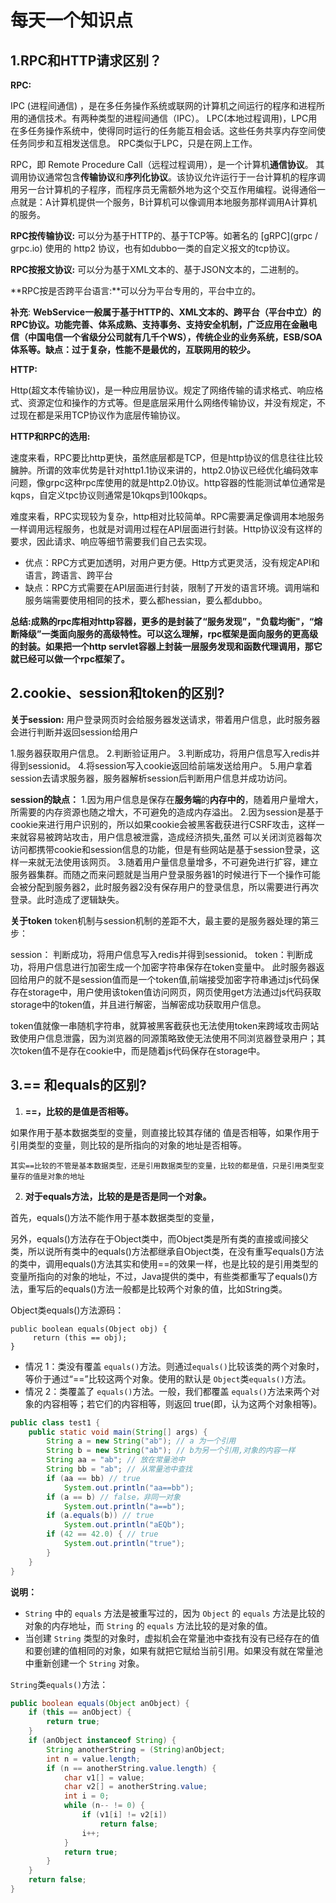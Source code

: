 # 每天一个知识点

## 1.RPC和HTTP请求区别？

**RPC:**

IPC (进程间通信) ，是在多任务操作系统或联网的计算机之间运行的程序和进程所用的通信技术。有两种类型的进程间通信（IPC）。
LPC(本地过程调用)，LPC用在多任务操作系统中，使得同时运行的任务能互相会话。这些任务共享内存空间使任务同步和互相发送信息。
RPC类似于LPC，只是在网上工作。

RPC，即 Remote Procedure Call（远程过程调用），是一个计算机**通信协议**。 其调用协议通常包含**传输协议**和**序列化协议**。该协议允许运行于一台计算机的程序调用另一台计算机的子程序，而程序员无需额外地为这个交互作用编程。说得通俗一点就是：A计算机提供一个服务，B计算机可以像调用本地服务那样调用A计算机的服务。

**RPC按传输协议:** 可以分为基于HTTP的、基于TCP等。如著名的 [gRPC](grpc / grpc.io) 使用的 http2 协议，也有如dubbo一类的自定义报文的tcp协议。

**RPC按报文协议:** 可以分为基于XML文本的、基于JSON文本的，二进制的。

**RPC按是否跨平台语言:**可以分为平台专用的，平台中立的。

**补充**: **WebService一般属于基于HTTP的、XML文本的、跨平台（平台中立）的RPC协议。功能完善、体系成熟、支持事务、支持安全机制，广泛应用在金融电信（中国电信一个省级分公司就有几千个WS），传统企业的业务系统，ESB/SOA体系等。缺点：过于复杂，性能不是最优的，互联网用的较少。**

**HTTP:**

Http(超文本传输协议)，是一种应用层协议。规定了网络传输的请求格式、响应格式、资源定位和操作的方式等。但是底层采用什么网络传输协议，并没有规定，不过现在都是采用TCP协议作为底层传输协议。

**HTTP和RPC的选用:**

速度来看，RPC要比http更快，虽然底层都是TCP，但是http协议的信息往往比较臃肿。所谓的效率优势是针对http1.1协议来讲的，http2.0协议已经优化编码效率问题，像grpc这种rpc库使用的就是http2.0协议。http容器的性能测试单位通常是kqps，自定义tpc协议则通常是10kqps到100kqps。

难度来看，RPC实现较为复杂，http相对比较简单。RPC需要满足像调用本地服务一样调用远程服务，也就是对调用过程在API层面进行封装。Http协议没有这样的要求，因此请求、响应等细节需要我们自己去实现。

- 优点：RPC方式更加透明，对用户更方便。Http方式更灵活，没有规定API和语言，跨语言、跨平台
- 缺点：RPC方式需要在API层面进行封装，限制了开发的语言环境。调用端和服务端需要使用相同的技术，要么都hessian，要么都dubbo。

**总结:成熟的rpc库相对http容器，更多的是封装了“服务发现”，"负载均衡"，“熔断降级”一类面向服务的高级特性。可以这么理解，rpc框架是面向服务的更高级的封装。如果把一个http servlet容器上封装一层服务发现和函数代理调用，那它就已经可以做一个rpc框架了。**



## 2.cookie、session和token的区别?

**关于session:**
用户登录网页时会给服务器发送请求，带着用户信息，此时服务器会进行判断并返回session给用户

1.服务器获取用户信息。
2.判断验证用户。
3.判断成功，将用户信息写入redis并得到sessionid。
4.将session写入cookie返回给前端发送给用户。
5.用户拿着session去请求服务器，服务器解析session后判断用户信息并成功访问。

**session的缺点：**
1.因为用户信息是保存在**服务端**的**内存中的**，随着用户量增大，所需要的内存资源也随之增大，不可避免的造成内存溢出。
2.因为session是基于cookie来进行用户识别的，所以如果cookie会被黑客截获进行CSRF攻击，这样一来就容易被跨站攻击，用户信息被泄露，造成经济损失,虽然   可以关闭浏览器每次访问都携带cookie和session信息的功能，但是有些网站是基于session登录，这样一来就无法使用该网页。
3.随着用户量信息量增多，不可避免进行扩容，建立服务器集群。而随之而来问题就是当用户登录服务器1的时候进行下一个操作可能会被分配到服务器2，此时服务器2没有保存用户的登录信息，所以需要进行再次登录。此时造成了逻辑缺失。

**关于token**
token机制与session机制的差距不大，最主要的是服务器处理的第三步：

session： 判断成功，将用户信息写入redis并得到sessionid。
token：判断成功，将用户信息进行加密生成一个加密字符串保存在token变量中。
此时服务器返回给用户的就不是session值而是一个token值,前端接受加密字符串通过js代码保存在storage中，用户使用该token值访问网页，网页使用get方法通过js代码获取storage中的token值，并且进行解密，当解密成功获取用户信息。

token值就像一串随机字符串，就算被黑客截获也无法使用token来跨域攻击网站致使用户信息泄露，因为浏览器的同源策略致使无法使用不同浏览器登录用户；其次token值不是存在cookie中，而是随着js代码保存在storage中。



## 3.== 和equals的区别?

1. **==，比较的是值是否相等。**

如果作用于基本数据类型的变量，则直接比较其存储的 值是否相等，如果作用于引用类型的变量，则比较的是所指向的对象的地址是否相等。

```
其实==比较的不管是基本数据类型，还是引用数据类型的变量，比较的都是值，只是引用类型变量存的值是对象的地址
```

2. **对于equals方法，比较的是是否是同一个对象。**

首先，equals()方法不能作用于基本数据类型的变量，

另外，equals()方法存在于Object类中，而Object类是所有类的直接或间接父类，所以说所有类中的equals()方法都继承自Object类，在没有重写equals()方法的类中，调用equals()方法其实和使用==的效果一样，也是比较的是引用类型的变量所指向的对象的地址，不过，Java提供的类中，有些类都重写了equals()方法，重写后的equals()方法一般都是比较两个对象的值，比如String类。

Object类equals()方法源码：

```
public boolean equals(Object obj) {
     return (this == obj);
}
```

- 情况 1：类没有覆盖 `equals()`方法。则通过`equals()`比较该类的两个对象时，等价于通过“==”比较这两个对象。使用的默认是 `Object`类`equals()`方法。
- 情况 2：类覆盖了 `equals()`方法。一般，我们都覆盖 `equals()`方法来两个对象的内容相等；若它们的内容相等，则返回 true(即，认为这两个对象相等)。

```java
public class test1 {
    public static void main(String[] args) {
        String a = new String("ab"); // a 为一个引用
        String b = new String("ab"); // b为另一个引用,对象的内容一样
        String aa = "ab"; // 放在常量池中
        String bb = "ab"; // 从常量池中查找
        if (aa == bb) // true
            System.out.println("aa==bb");
        if (a == b) // false，非同一对象
            System.out.println("a==b");
        if (a.equals(b)) // true
            System.out.println("aEQb");
        if (42 == 42.0) { // true
            System.out.println("true");
        }
    }
}
```

**说明：**

- `String` 中的 `equals` 方法是被重写过的，因为 `Object` 的 `equals` 方法是比较的对象的内存地址，而 `String` 的 `equals` 方法比较的是对象的值。
- 当创建 `String` 类型的对象时，虚拟机会在常量池中查找有没有已经存在的值和要创建的值相同的对象，如果有就把它赋给当前引用。如果没有就在常量池中重新创建一个 `String` 对象。

`String`类`equals()`方法：

```java
public boolean equals(Object anObject) {
    if (this == anObject) {
        return true;
    }
    if (anObject instanceof String) {
        String anotherString = (String)anObject;
        int n = value.length;
        if (n == anotherString.value.length) {
            char v1[] = value;
            char v2[] = anotherString.value;
            int i = 0;
            while (n-- != 0) {
                if (v1[i] != v2[i])
                    return false;
                i++;
            }
            return true;
        }
    }
    return false;
}
```